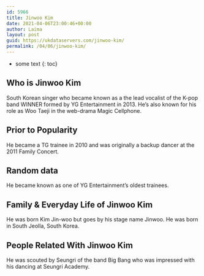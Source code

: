 ```yaml
---
id: 5966
title: Jinwoo Kim
date: 2021-04-06T23:00:46+00:00
author: Laima
layout: post
guid: https://ukdataservers.com/jinwoo-kim/
permalink: /04/06/jinwoo-kim/
---
```


* some text
{: toc}


## Who is Jinwoo Kim
                  
                  
                  
South Korean singer who became known as a the lead vocalist of the K-pop band WINNER formed by YG Entertainment in 2013. He&#8217;s also known for his role as Woo Taeji in the web-drama Magic Cellphone.
                  
              
            
              
            
                
                
                
## Prior to Popularity
                  
                  
                  
He became a TG trainee in 2010 and was originally a backup dancer at the 2011 Family Concert.
                  
              
            
              
            
                
                
                
## Random data
                  
                  
                  
He became known as one of YG Entertainment&#8217;s oldest trainees.
                  
              
            
              
            
                
                
                
## Family & Everyday Life of Jinwoo Kim
                  
                  
                  
He was born Kim Jin-woo but goes by his stage name Jinwoo. He was born in South Jeolla, South Korea.
                  
              
            
              
            
                
                
                
## People Related With Jinwoo Kim
                  
                  
                  
He was scouted by Seungri of the band Big Bang who was impressed with his dancing at Seungri Academy.
                  
              
            
              
            
                
              
            
              
              
            
            
              
            
          
          
          